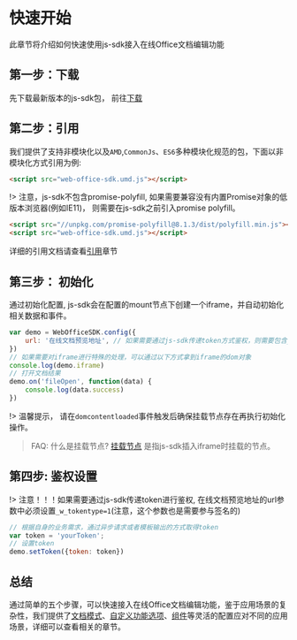 # 快速开始

此章节将介绍如何快速使用js-sdk接入在线Office文档编辑功能

## 第一步：下载
先下载最新版本的js-sdk包， 前往[下载](./download.md)

## 第二步：引用
我们提供了支持非模块化以及`AMD`,`CommonJs`、`ES6`多种模块化规范的包，下面以非模块化方式引用为例:
```html
<script src="web-office-sdk.umd.js"></script>
```
!> 注意，js-sdk不包含promise-polyfill, 如果需要兼容没有内置Promise对象的低版本浏览器(例如IE11)， 则需要在js-sdk之前引入promise polyfill。
```html
<script src="//unpkg.com/promise-polyfill@8.1.3/dist/polyfill.min.js"></script>
<script src="web-office-sdk.umd.js"></script>
```
详细的引用文档请查看[引用](./import.md)章节
## 第三步： 初始化
通过初始化配置, js-sdk会在配置的mount节点下创建一个iframe，并自动初始化相关数据和事件。
```javascript
var demo = WebOfficeSDK.config({
    url: '在线文档预览地址', // 如果需要通过js-sdk传递token方式鉴权，则需要包含_w_tokentype=1参数
})
// 如果需要对iframe进行特殊的处理，可以通过以下方式拿到iframe的dom对象
console.log(demo.iframe)
// 打开文档结果
demo.on('fileOpen', function(data) {
    console.log(data.success)
})
```
!> 温馨提示， 请在`domcontentloaded`事件触发后确保挂载节点存在再执行初始化操作。 

> FAQ: 什么是挂载节点? [挂载节点](./mount.md) 是指js-sdk插入iframe时挂载的节点。

## 第四步: 鉴权设置

!> 注意！！！如果需要通过js-sdk传递token进行鉴权, 在线文档预览地址的url参数中必须设置`_w_tokentype=1`(注意，这个参数也是需要参与签名的)

```javascript
// 根据自身的业务需求，通过异步请求或者模板输出的方式取得token
var token = 'yourToken'; 
// 设置token
demo.setToken({token: token}) 
```

## 总结

通过简单的五个步骤，可以快速接入在线Office文档编辑功能，鉴于应用场景的复杂性，我们提供了[文档模式](../custom/mode.md)、[自定义功能选项](../custom/options.md)、[组件](../custom/component-state.md)等灵活的配置应对不同的应用场景，详细可以查看相关的章节。
